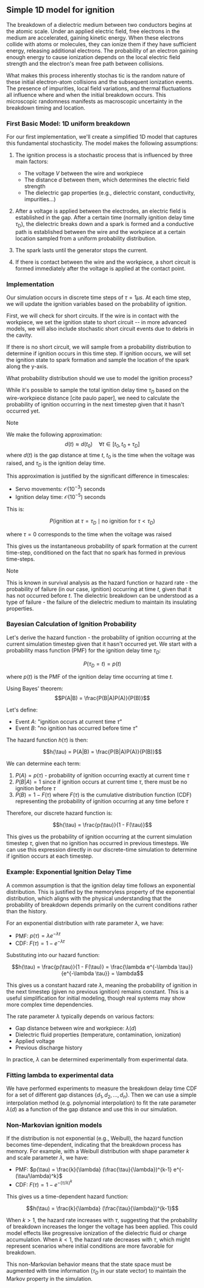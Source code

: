  
## Simple 1D model for ignition

The breakdown of a dielectric medium between two conductors begins at the atomic scale. Under an applied electric field, free electrons in the medium are accelerated, gaining kinetic energy. When these electrons collide with atoms or molecules, they can ionize them if they have sufficient energy, releasing additional electrons. The probability of an electron gaining enough energy to cause ionization depends on the local electric field strength and the electron's mean free path between collisions.

What makes this process inherently stochas  tic is the random nature of these initial electron-atom collisions and the subsequent ionization events. The presence of impurities, local field variations, and thermal fluctuations all influence where and when the initial breakdown occurs. This microscopic randomness manifests as macroscopic uncertainty in the breakdown timing and location.

### First Basic Model: 1D uniform breakdown

For our first implementation, we'll create a simplified 1D model that captures this fundamental stochasticity. The model makes the following assumptions:

1. The ignition process is a stochastic process that is influenced by three main factors:
   - The voltage $V$ between the wire and workpiece
   - The distance $d$ between them, which determines the electric field strength
   - The dielectric gap properties (e.g., dielectric constant, conductivity, impurities...)

2. After a voltage is applied between the electrodes, an electric field is established in the gap. After a certain time (normally ignition delay time 
 $\tau_{\text{D}}$), the dielectric breaks down and a spark is formed and a conductive path is established between the wire and the workpiece at a certain location sampled from a uniform probability distribution.

3. The spark lasts until the generator stops the current.

4. If there is contact between the wire and the workpiece, a short circuit is formed immediately after the voltage is applied at the contact point.

### Implementation

Our simulation occurs in discrete time steps of $\tau = 1 \mu s$. At each time step, we will update the ignition variables based on the probability of ignition. 

First, we will check for short circuits. If the wire is in contact with the workpiece, we set the ignition state to short circuit -- in more advanced models, we will also include stochastic short circuit events due to debris in the cavity.

If there is no short circuit, we will sample from a probability distribution to determine if ignition occurs in this time step. If ignition occurs, we will set the ignition state to spark formation and sample the location of the spark along the y-axis.

What probability distribution should we use to model the ignition process? 

While it's possible to sample the total ignition delay time $\tau_D$ based on the wire-workpiece distance [cite paulo paper], we need to calculate the probability of ignition occurring in the next timestep given that it hasn't occurred yet.

> [!note]
> We make the following approximation:
> $$d(t) \approx d(t_0) \quad \forall t \in [t_0, t_0 + \tau_D]$$
> where $d(t)$ is the gap distance at time $t$, $t_0$ is the time when the voltage was raised, and $\tau_D$ is the ignition delay time.
> 
> This approximation is justified by the significant difference in timescales:
> - Servo movements: $\mathcal{O}(10^{-3})$ seconds
> - Ignition delay time: $\mathcal{O}(10^{-5})$ seconds


 This is:

$$P(\text{ignition at } \tau = \tau_D \mid \text{no ignition for } \tau < \tau_D)$$ 

where $\tau = 0$ corresponds to the time when the voltage was raised

This gives us the instantaneous probability of spark formation at the current time-step, conditioned on the fact that no spark has formed in previous time-steps.

> [!note]
> This is known in survival analysis as the hazard function or hazard rate - the probability of failure (in our case, ignition) occurring at time $t$, given that it has not occurred before $t$. The dielectric breakdown can be understood as a type of failure - the failure of the dielectric medium to maintain its insulating properties.

### Bayesian Calculation of Ignition Probability

Let's derive the hazard function - the probability of ignition occurring at the current simulation timestep given that it hasn't occurred yet. We start with a probability mass function (PMF) for the ignition delay time $\tau_D$:

$$P(\tau_D = t) = p(t)$$

where $p(t)$ is the PMF of the ignition delay time occurring at time $t$.

Using Bayes' theorem:
$$P(A|B) = \frac{P(B|A)P(A)}{P(B)}$$

Let's define:
- Event $A$: "ignition occurs at current time $\tau$"
- Event $B$: "no ignition has occurred before time $\tau$"

The hazard function $h(\tau)$ is then:

$$h(\tau) = P(A|B) = \frac{P(B|A)P(A)}{P(B)}$$

We can determine each term:
1. $P(A) = p(\tau)$ - probability of ignition occurring exactly at current time $\tau$
2. $P(B|A) = 1$ since if ignition occurs at current time $\tau$, there must be no ignition before $\tau$
3. $P(B) = 1 - F(\tau)$ where $F(\tau)$ is the cumulative distribution function (CDF) representing the probability of ignition occurring at any time before $\tau$

Therefore, our discrete hazard function is:

$$h(\tau) = \frac{p(\tau)}{1 - F(\tau)}$$

This gives us the probability of ignition occurring at the current simulation timestep $\tau$, given that no ignition has occurred in previous timesteps. We can use this expression directly in our discrete-time simulation to determine if ignition occurs at each timestep.


### Example: Exponential Ignition Delay Time

A common assumption is that the ignition delay time follows an exponential distribution. This is justified by the memoryless property of the exponential distribution, which aligns with the physical understanding that the probability of breakdown depends primarily on the current conditions rather than the history.

For an exponential distribution with rate parameter $\lambda$, we have:

- PMF: $p(\tau) = \lambda e^{-\lambda \tau}$
- CDF: $F(\tau) = 1 - e^{-\lambda \tau}$

Substituting into our hazard function:

$$h(\tau) = \frac{p(\tau)}{1 - F(\tau)} = \frac{\lambda e^{-\lambda \tau}}{e^{-\lambda \tau}} = \lambda$$

This gives us a constant hazard rate $\lambda$, meaning the probability of ignition in the next timestep (given no previous ignition) remains constant. This is a useful simplification for initial modeling, though real systems may show more complex time dependencies.

The rate parameter $\lambda$ typically depends on various factors:
- Gap distance between wire and workpiece: $\lambda(d)$
- Dielectric fluid properties (temperature, contamination, ionization)
- Applied voltage
- Previous discharge history

In practice, $\lambda$ can be determined experimentally from experimental data.

### Fitting lambda to experimental data

We have performed experiments to measure the breakdown delay time CDF for a set of different gap distances $\{d_1, d_2, ..., d_n\}$. Then we can use a simple interpolation method (e.g. polynomial interpolation) to fit the rate parameter $\lambda(d)$ as a function of the gap distance and use this in our simulation.

### Non-Markovian ignition models

If the distribution is not exponential (e.g., Weibull), the hazard function becomes time-dependent, indicating that the breakdown process has memory. For example, with a Weibull distribution with shape parameter $k$ and scale parameter $\lambda$, we have:

- PMF: $p(\tau) = \frac{k}{\lambda} (\frac{\tau}{\lambda})^{k-1} e^{-(\tau/\lambda)^k}$
- CDF: $F(\tau) = 1 - e^{-(\tau/\lambda)^k}$

This gives us a time-dependent hazard function:

$$h(\tau) = \frac{k}{\lambda} (\frac{\tau}{\lambda})^{k-1}$$

When $k > 1$, the hazard rate increases with $\tau$, suggesting that the probability of breakdown increases the longer the voltage has been applied. This could model effects like progressive ionization of the dielectric fluid or charge accumulation. When $k < 1$, the hazard rate decreases with $\tau$, which might represent scenarios where initial conditions are more favorable for breakdown.

This non-Markovian behavior means that the state space must be augmented with time information ($\tau_D$ in our state vector) to maintain the Markov property in the simulation.



